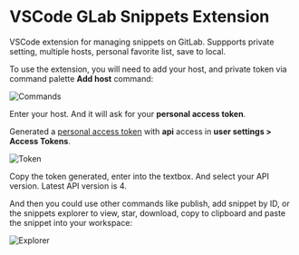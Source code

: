 # VSCode GLab Snippets Extension

VSCode extension for managing snippets on GitLab. Suppports private setting, multiple hosts, personal favorite list, save to local.

To use the extension, you will need to add your host, and private token via command palette **Add host** command:

![Commands](https://i.imgur.com/GIHlEDc.png)

Enter your host. And it will ask for your **personal access token**.

Generated a [personal access token](https://git.garena.com/profile/personal_access_tokens) with **api** access in **user settings >
Access Tokens**.

![Token](https://i.imgur.com/cdH7spR.png)

Copy the token generated, enter into the textbox. And select your API version. Latest API version is 4.

And then you could use other commands like publish, add snippet by ID, or the snippets explorer to view, star, download, copy to clipboard and paste the snippet into your workspace:

![Explorer](https://i.imgur.com/jqZCttm.png)

